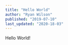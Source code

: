 ```yaml
---
title: "Hello World"
author: "Ryan Wilson"
published: "2019-07-10"
last_updated: "2020-18-03"
---
```


Hello World!
